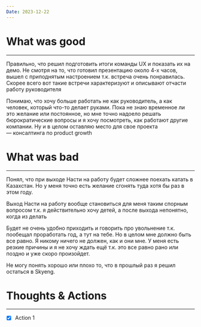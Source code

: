 ```yaml
---
Date: 2023-12-22
---
```


# What was good 
---
Правильно, что решил подготовить итоги команды UX и показать их на демо. Не смотря на то, что готовил презентацию около 4-х часов, вышел с приподнятым настроением т.к. встреча очень понравилась. Скорее всего вот такие встречи характеризуют и описывают отчасти работу руководителя

Понимаю, что хочу больше работать не как руководитель, а как человек, который что-то делает руками. Пока не знаю временное ли это желание или постоянное, но мне точно надоело решать бюрократические вопросы и я хочу посмотреть, как работают другие компании. Ну и в целом оставляю место для свое проекта — консалтинга по product growth



# What was bad
---
Понял, что при выходе Насти на работу будет сложнее поехать катать в Казахстан. Но у меня точно есть желание сгонять туда хотя бы раз в этом году. 

Выход Насти на работу вообще становиться для меня таким спорным вопросом т.к. я действительно хочу детей, а после выхода непонятно, когда из делать

Будет не очень удобно приходить и говорить про увольнение т.к. пообещал проработать год, а тут на тебе. Но в целом мне должно быть все равно. Я никому ничего не должен, как и они мне. У меня есть резкие причины и я не хочу ждать ещё т.к. это все равно рано или поздно и уже скоро произойдет. 

Не могу понять хорошо или плохо то, что в прошлый раз я решил остаться в Skyeng. 


# Thoughts & Actions
--- 
- [x] Action 1